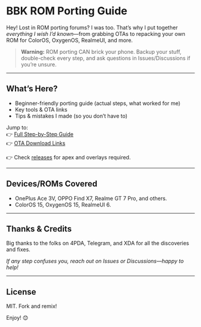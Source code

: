 # BBK ROM Porting Guide

Hey! Lost in ROM porting forums? I was too. That’s why I put together *everything I wish I’d known*—from grabbing OTAs to repacking your own ROM for ColorOS, OxygenOS, RealmeUI, and more.

> **Warning:** ROM porting CAN brick your phone. Backup your stuff, double-check every step, and ask questions in Issues/Discussions if you’re unsure.

---

## What’s Here?

- Beginner-friendly porting guide (actual steps, what worked for me)
- Key tools & OTA links
- Tips & mistakes I made (so you don’t have to)

Jump to:  
👉 [Full Step-by-Step Guide](guide/)  
👉 [OTA Download Links](ota_links/)

👉 Check [releases](https://github.com/rajdeep-3305/bbk-rom-porting/releases/tag/v1.0) for apex and overlays required.

---

## Devices/ROMs Covered

- OnePlus Ace 3V, OPPO Find X7, Realme GT 7 Pro, and others.
- ColorOS 15, OxygenOS 15, RealmeUI 6.

---

## Thanks & Credits

Big thanks to the folks on 4PDA, Telegram, and XDA for all the discoveries and fixes.

*If any step confuses you, reach out on Issues or Discussions—happy to help!*

---

## License

MIT. Fork and remix!

Enjoy! 😊
